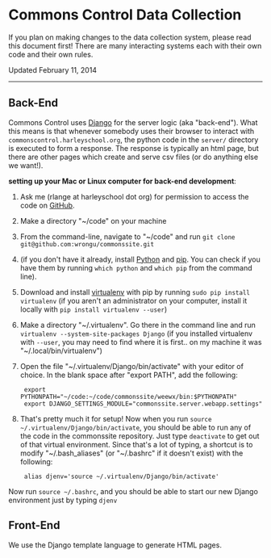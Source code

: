 Commons Control Data Collection
===============================

If you plan on making changes to the data collection system, please read this document first! There are many interacting systems each with their own code and their own rules.

Updated February 11, 2014

---

<!--BREAK-->
<!--Table of contents will go here-->
<!--BREAK-->

Back-End
-----------

Commons Control uses [Django](http://docs.djangoproject.com) for the server logic (aka "back-end"). What this means is that whenever somebody uses their browser to interact with `commonscontrol.harleyschool.org`, the python code in the `server/` directory is executed to form a response. The response is typically an html page, but there are other pages which create and serve csv files (or do anything else we want!).

__setting up your Mac or Linux computer for back-end development__:

1. Ask me (rlange at harleyschool dot org) for permission to access the code on [GitHub](http://github.com).
2. Make a directory "~/code" on your machine
3. From the command-line, navigate to "~/code" and run `git clone git@github.com:wrongu/commonssite.git`
4. (if you don't have it already, install [Python](https://www.python.org/download/) and [pip](http://www.pip-installer.org/en/latest/installing.html). You can check if you have them by running `which python` and `which pip` from the command line).
5. Download and install [virtualenv](http://virtualenv.org) with pip by running `sudo pip install virtualenv` (if you aren't an administrator on your computer, install it locally with `pip install virtualenv --user`)
6. Make a directory "~/.virtualenv". Go there in the command line and run `virtualenv --system-site-packages Django` (if you installed virtualenv with `--user`, you may need to find where it is first.. on my machine it was "~/.local/bin/virtualenv")
7. Open the file "~/.virtualenv/Django/bin/activate" with your editor of choice. In the blank space after "export PATH", add the following:

		export PYTHONPATH="~/code:~/code/commonssite/weewx/bin:$PYTHONPATH"
		export DJANGO_SETTINGS_MODULE="commonssite.server.webapp.settings"

8. That's pretty much it for setup! Now when you run `source ~/.virtualenv/Django/bin/activate`, you should be able to run any of the code in the commonssite repository. Just type `deactivate` to get out of that virtual environment. Since that's a lot of typing, a shortcut is to modify "~/.bash_aliases" (or "~/.bashrc" if it doesn't exist) with the following:

		alias djenv='source ~/.virtualenv/Django/bin/activate'

Now run `source ~/.bashrc`, and you should be able to start our new Django environment just by typing `djenv`

Front-End
-----------

We use the Django template language to generate HTML pages.